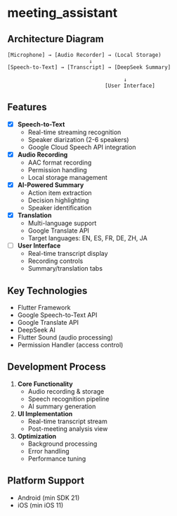 # meeting_assistant

## Architecture Diagram
```
[Microphone] → [Audio Recorder] → (Local Storage)
                          ↓
[Speech-to-Text] → [Transcript] → [DeepSeek Summary]
                                                                          
                                     ↓
                               [User Interface]
```

## Features
- [x] **Speech-to-Text**
  - Real-time streaming recognition
  - Speaker diarization (2-6 speakers)
  - Google Cloud Speech API integration
- [x] **Audio Recording**
  - AAC format recording
  - Permission handling
  - Local storage management
- [x] **AI-Powered Summary**
  - Action item extraction
  - Decision highlighting
  - Speaker identification
- [x] **Translation**
  - Multi-language support
  - Google Translate API
  - Target languages: EN, ES, FR, DE, ZH, JA
- [ ] **User Interface**
  - Real-time transcript display
  - Recording controls
  - Summary/translation tabs

## Key Technologies
- Flutter Framework
- Google Speech-to-Text API
- Google Translate API
- DeepSeek AI
- Flutter Sound (audio processing)
- Permission Handler (access control)

## Development Process
1. **Core Functionality**
   - Audio recording & storage
   - Speech recognition pipeline
   - AI summary generation
2. **UI Implementation**
   - Real-time transcript stream
   - Post-meeting analysis view
3. **Optimization**
   - Background processing
   - Error handling
   - Performance tuning

## Platform Support
- Android (min SDK 21)
- iOS (min iOS 11)


